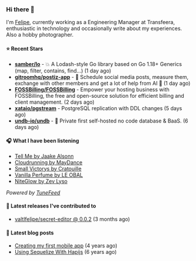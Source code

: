 ### Hi there 👋

I'm [Felipe](https://felipevm.com), currently working as a Engineering Manager at Transfeera, enthusiastic in technology and occasionally write about my experiences. Also a hobby photographer.

#### ⭐ Recent Stars
- **[samber/lo](https://github.com/samber/lo)** - 💥  A Lodash-style Go library based on Go 1.18&#43; Generics (map, filter, contains, find...) (1 day ago)
- **[gitroomhq/postiz-app](https://github.com/gitroomhq/postiz-app)** - 📨 Schedule social media posts, measure them, exchange with other members and get a lot of help from AI 🚀 (1 day ago)
- **[FOSSBilling/FOSSBilling](https://github.com/FOSSBilling/FOSSBilling)** - Empower your hosting business with FOSSBilling, the free and open-source solution for efficient billing and client management. (2 days ago)
- **[xataio/pgstream](https://github.com/xataio/pgstream)** - PostgreSQL replication with DDL changes (5 days ago)
- **[undb-io/undb](https://github.com/undb-io/undb)** - 🚀 Private first self-hosted no code database &amp; BaaS. (6 days ago)

#### 🎧 What I have been listening
- [Tell Me by Jaake Alsonn](https://open.spotify.com/track/7pMcOQVs9n2eNor8eGylOd)
- [Cloudrunning by MayDance](https://open.spotify.com/track/6qihY4aQvSz0hb5Lw79ITu)
- [Small Victorys by Cratouille](https://open.spotify.com/track/4WIG3yl5UjG4kuNXs5TgjU)
- [Vanilla Perfume by LE OBAL](https://open.spotify.com/track/3gn6rpdlKqyrK1tNlGUcd6)
- [NiteGlow by Zev Lyso](https://open.spotify.com/track/6gqP0LdF7lG1jPC9stICPQ)

_Powered by [TuneFeed](https://tunefeed.app?ref=valtlfelipe-gh-profile)_ 

#### 🚀 Latest releases I've contributed to


- [valtlfelipe/secret-editor @ 0.0.2](https://github.com/valtlfelipe/secret-editor/releases/tag/0.0.2) (3 months ago)

#### 📄 Latest blog posts
- [Creating my first mobile app](https://felipevm.com/posts/creating-my-first-mobile-app/) (4 years ago)
- [Using Sequelize With Hapijs](https://felipevm.com/posts/using-sequelize-with-hapijs/) (6 years ago)
